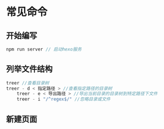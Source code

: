 # 常见命令

## 开始编写

```js
npm run server // 启动hexo服务
```

## 列举文件结构

```js
treer //查看目录树
treer - d < 指定路径 > //查看指定路径的目录树
    treer - e < 导出路径 > //导出当前目录的目录树到特定路径下文件
    treer - i "/^regex$/" //忽略目录或文件
```

## 新建页面

```bash
```
